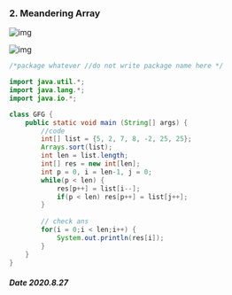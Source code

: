 ### 2. Meandering Array

![img](https://oss.1point3acres.cn/forum/202008/22/054657n8aatntmkbtkyyao.png)

![img](https://oss.1point3acres.cn/forum/202008/22/054705w8bfpbflj4bf5dgp.png)

```java
/*package whatever //do not write package name here */

import java.util.*;
import java.lang.*;
import java.io.*;

class GFG {
	public static void main (String[] args) {
		//code
		int[] list = {5, 2, 7, 8, -2, 25, 25};
		Arrays.sort(list);
		int len = list.length;
		int[] res = new int[len];
		int p = 0, i = len-1, j = 0;
		while(p < len) {
		    res[p++] = list[i--];
		    if(p < len) res[p++] = list[j++];
		}
		
		// check ans
		for(i = 0;i < len;i++) {
		    System.out.println(res[i]);
		}
	}
}
```

##### Date 2020.8.27